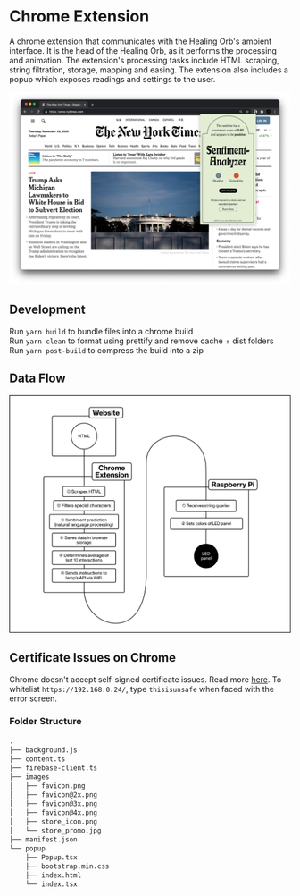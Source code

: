 # Chrome Extension

A chrome extension that communicates with the Healing Orb's ambient interface. It is the head of the Healing Orb, as it performs the processing and animation. The extension's processing tasks include HTML scraping, string filtration, storage, mapping and easing. The extension also includes a popup which exposes readings and settings to the user.

![Image](banner.png)

## Development

Run `yarn build` to bundle files into a chrome build  
Run `yarn clean` to format using prettify and remove cache + dist folders  
Run `yarn post-build` to compress the build into a zip

## Data Flow

![Illustration](illu.png)

## Certificate Issues on Chrome

Chrome doesn't accept self-signed certificate issues. Read more [here](https://stackoverflow.com/a/58957322/10653440). To whitelist `https://192.168.0.24/`, type `thisisunsafe` when faced with the error screen.

### Folder Structure

```
.
├── background.js
├── content.ts
├── firebase-client.ts
├── images
│   ├── favicon.png
│   ├── favicon@2x.png
│   ├── favicon@3x.png
│   ├── favicon@4x.png
│   ├── store_icon.png
│   └── store_promo.jpg
├── manifest.json
└── popup
    ├── Popup.tsx
    ├── bootstrap.min.css
    ├── index.html
    └── index.tsx
```
